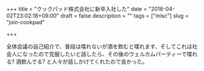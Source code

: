 +++
title = "クックパッド株式会社に新卒入社した"
date = "2018-04-02T23:02:18+09:00"
draft = false
description = ""
tags = ["misc"]
slug = "join-cookpad"

+++

全体会議の自己紹介で、普段は喋れないが酒を飲むと喋れます、そしてこれは社会人になったので克服したいと話したら、その後のウェルカムパーティーで喋れる? 酒飲んでる? と人々が話しかけてくれたので良かった。



